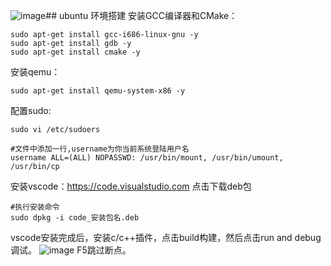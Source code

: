 ![image](https://github.com/wj9806/wjos/assets/42533631/540d2e11-5aae-4f0c-8bf7-af8b7f43f12c)## ubuntu 环境搭建
安装GCC编译器和CMake：
```shell
sudo apt-get install gcc-i686-linux-gnu -y
sudo apt-get install gdb -y
sudo apt-get install cmake -y
```
安装qemu：
```shell
sudo apt-get install qemu-system-x86 -y
```
配置sudo:
```shell
sudo vi /etc/sudoers

#文件中添加一行,username为你当前系统登陆用户名
username ALL=(ALL) NOPASSWD: /usr/bin/mount, /usr/bin/umount, /usr/bin/cp
```

安装vscode：https://code.visualstudio.com
点击下载deb包
```shell
#执行安装命令
sudo dpkg -i code_安装包名.deb
```
vscode安装完成后，安装c/c++插件，点击build构建，然后点击run and debug调试。
![image](https://github.com/wj9806/wjos/assets/42533631/5135accb-0b2f-4586-85b4-1be7d57710a0)
F5跳过断点。
